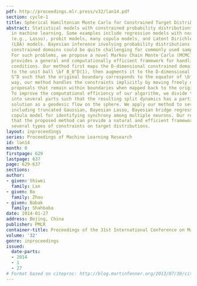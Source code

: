 ```yaml
---
pdf: http://proceedings.mlr.press/v32/lan14.pdf
section: cycle-1
title: Spherical Hamiltonian Monte Carlo for Constrained Target Distributions
abstract: Statistical models with constrained probability distributions are abundant
  in machine learning. Some examples include regression models with norm constraints
  (e.g., Lasso), probit models, many copula models, and Latent Dirichlet Allocation
  (LDA) models. Bayesian inference involving probability distributions confined to
  constrained domains could be quite challenging for commonly used sampling algorithms.
  For such problems, we propose a novel Markov Chain Monte Carlo (MCMC) method that
  provides a general and computationally efficient framework for handling boundary
  conditions. Our method first maps the D-dimensional constrained domain of parameters
  to the unit ball \bf B_0^D(1), then augments it to the D-dimensional sphere \bf
  S^D such that the original boundary corresponds to the equator of \bf S^D. This
  way, our method handles the constraints implicitly by moving freely on sphere generating
  proposals that remain within boundaries when mapped back to the original space.
  To improve the computational efficiency of our algorithm, we divide the dynamics
  into several parts such that the resulting split dynamics has a partial analytical
  solution as a geodesic flow on the sphere. We apply our method to several examples
  including truncated Gaussian, Bayesian Lasso, Bayesian bridge regression, and a
  copula model for identifying synchrony among multiple neurons. Our results show
  that the proposed method can provide a natural and efficient framework for handling
  several types of constraints on target distributions.
layout: inproceedings
series: Proceedings of Machine Learning Research
id: lan14
month: 0
firstpage: 629
lastpage: 637
page: 629-637
sections: 
author:
- given: Shiwei
  family: Lan
- given: Bo
  family: Zhou
- given: Babak
  family: Shahbaba
date: 2014-01-27
address: Bejing, China
publisher: PMLR
container-title: Proceedings of the 31st International Conference on Machine Learning
volume: '32'
genre: inproceedings
issued:
  date-parts:
  - 2014
  - 1
  - 27
# Format based on citeproc: http://blog.martinfenner.org/2013/07/30/citeproc-yaml-for-bibliographies/
---
```

